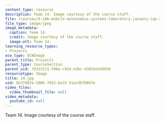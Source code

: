 ```yaml
---
content_type: resource
description: Team 14. Image courtesy of the course staff.
file: /courses/6-186-mobile-autonomous-systems-laboratory-january-iap-2005/8b37882a50867652be1551acdb7085fe_14.jpg
file_type: image/jpeg
image_metadata:
  caption: Team 14.
  credit: Image courtesy of the course staff.
  image-alt: Team 14.
learning_resource_types:
- Projects
ocw_type: OCWImage
parent_title: Projects
parent_type: CourseSection
parent_uid: 7d323111-f06a-c924-e3bc-43855e549030
resourcetype: Image
title: 14.jpg
uid: 8b37882a-5086-7652-be15-51acdb7085fe
video_files:
  video_thumbnail_file: null
video_metadata:
  youtube_id: null
---
```

Team 14. Image courtesy of the course staff.

